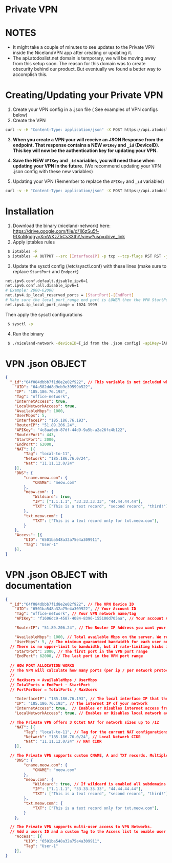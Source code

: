 # Private VPN

# NOTES
- It might take a couple of minutes to see updates to the Private VPN inside the NicelandVPN app after creating or updating it.
- The api.atodoslist.net domain is temporary, we will be moving away from this setup soon. The reason for this domain was to create obscurity behind our product. But eventually we found a better way to accomplish this. 

# Creating/Updating your Private VPN
1. Create your VPN config in a .json file ( See examples of VPN configs below)
2. Create the VPN
```bash
curl -v -H "Content-Type: application/json" -X POST https://api.atodoslist.net/v2/device/create --resolve 'api.atodoslist.net:443:167.235.34.77' -d @vpn.json
```
3. <b>When you create a VPN your will receive an JSON Response from the endpoint. That response contains a NEW `APIKey` and `_id` (DeviceID). This key will now be the authentication key for updating your VPN.</b>

4. <b>Save the NEW `APIKey` and `_id` variables, you will need those when updating your VPN in the future.</b> (We recommend updating your VPN .json config with these new variables)


5. Updating your VPN (Remember to replace the `APIKey` and `_id` variables)
```bash
curl -v -H "Content-Type: application/json" -X POST https://api.atodoslist.net/v2/device/update --resolve 'api.atodoslist.net:443:167.235.34.77' -d @vpn.json
```

# Installation
 1. Download the binary (niceland-network) here: https://drive.google.com/file/d/1l6zSu5f-9tXqMgdgyyXmWKzZ5Cs33thY/view?usp=drive_link
 2. Apply iptables rules

 ```bash
  $ iptables -F
  $ iptables -A OUTPUT --src [InterfaceIP] -p tcp --tcp-flags RST RST -j DROP
 ```
 3. Update the sysctl config (/etc/sysctl.conf) with these lines (make sure to replace `StartPort` and `Endport`)

 ```bash
net.ipv6.conf.default.disable_ipv6=1
net.ipv6.conf.all.disable_ipv6=1
# Example: 2000-62000
net.ipv4.ip_local_reserved_ports = [StartPort]-[EndPort]
# Make sure the local_port_range end port is LOWER then the VPN StartPort
net.ipv4.ip_local_port_range = 1024 1999
 ```
 Then apply the sysctl configurations
 ```bash
  $ sysctl -p
 ```
 4. Run the binary
 ```bash
  $ ./niceland-network -deviceID=[_id from the .json config] -apiKey=[APIKey form the .json config] -routerURL=https://raw.githubusercontent.com/tunnels-is/info/master/all
 ```


# VPN .json OBJECT 
```json
{
  "_id":"64f084dbbb7f1d8e2e02f922", // This variable is not included when creating your VPN network
	"UID": "64a582dd8d9eb9e39599b522",
	"IP": "185.186.76.193",
	"Tag": "office-network",
	"InternetAccess": true,
	"LocalNetworkAccess": true,
	"AvailableMbps": 1000,
	"UserMbps": 5,
	"InterfaceIP": "185.186.76.193",
	"RouterIP": "51.89.206.24",
	"APIKey": "4c8aa0eb-87df-44d9-9a5b-a2a26fc4b122",
	"RouterPort": 443,
	"StartPort": 2000,
	"EndPort": 62000,
	"NAT": [{
		"Tag": "local-to-11",
		"Network": "185.186.76.0/24",
		"Nat": "11.11.12.0/24"
	}],
	"DNS": {
		"cname.meow.com": {
			"CNAME": "meow.com"
		},
		"meow.com": {
			"Wildcard": true,
			"IP": ["1.1.1.1", "33.33.33.33", "44.44.44.44"],
			"TXT": ["This is a text record", "second record", "third!"],
		},
		"txt.meow.com": {
			"TXT": ["This is a text record only for txt.meow.com"],
		}
	},
	"Access": [{
		"UID": "6501ba548a32a75e4a309911",
		"Tag": "User-1"
	}],
}

```

# VPN .json OBJECT with documentation
```json
{
  "_id":"64f084dbbb7f1d8e2e02f922", // The VPN Device ID
	"UID": "6501ba548a32a75e4a309922", // Your Account ID
	"Tag": "office-network", // Your VPN network name/tag
	"APIKey": "f1606dc9-4587-4084-8396-155100d705aa", // Your account API Key

	"RouterIP": "51.89.206.24", // The Router IP Address you want your VPN to be connected to

	"AvailableMbps": 1000, // Total available Mbps on the server. We recommend allocating about 80-90% of the available bandwidth torwards the VPN.
	"UserMbps": 5, // The minimum guaranteed bandwidth for each user on the VPN. 
  // There is no upper-limit to bandwidth, but if rate-limiting kicks in, it will make sure that users do not get rate-limited below this point.
	"StartPort": 2000, // The first port in the VPN port range
	"EndPort": 62000, // The last port in the VPN port range
  
  // HOW PORT ALLOCATION WORKS
  // The VPN will calculate how many ports (per ip / per network protocol ) each user has based on AvailableMbps and UserMbps
  //
  // MaxUsers = AvailableMbps / UserMbps
  // TotalPorts = EndPort - StartPort  
  // PortPerUser = TotalPorts / MaxUsers

	"InterfaceIP": "185.186.76.193", // The local interface IP that the VPN uses to listen for network packets
	"IP": "185.186.76.193", // The internet IP of your network
	"InternetAccess": true,  // Enables or Disables internet access from the VPN
	"LocalNetworkAccess": true, // Enables or Disables local network access from the VPN

  // The Private VPN offers 3 Octet NAT for network sizes up to /12
	"NAT": [{
		"Tag": "local-to-11", // Tag for the current NAT configurations
		"Network": "185.186.76.0/24", // Local Network CIDR
		"Nat": "11.11.12.0/24" // NAT CIDR
	}],

  // The Private VPN supports custom CNAME, A and TXT records. Multiple A and TXT records can be defined per domain.
	"DNS": {
		"cname.meow.com": {
			"CNAME": "meow.com"
		},
		"meow.com": {
			"Wildcard": true, // If wildcard is enabled all subdomains not matching other custom domain mappings will receive responses from this custom DNS mapping
			"IP": ["1.1.1.1", "33.33.33.33", "44.44.44.44"],
			"TXT": ["This is a text record", "second record", "third!"],
		},
		"txt.meow.com": {
			"TXT": ["This is a text record only for txt.meow.com"],
		}
	},

  // The Private VPN supports multi-user access to VPN Networks. 
  // Add a users ID and a custom Tag to the Access list to enable user access to the VPN Network.
	"Access": [{
		"UID": "6501ba548a32a75e4a309911",
		"Tag": "User-1"
	}],
}

```